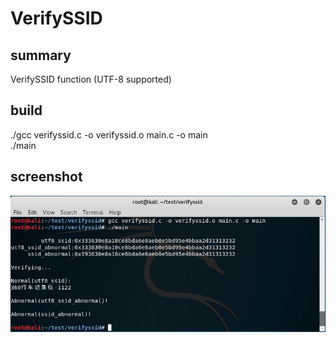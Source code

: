 # VerifySSID

## summary
VerifySSID function (UTF-8 supported)

## build
./gcc verifyssid.c -o verifyssid.o main.c -o main  
./main

## screenshot
![screenshot](https://raw.githubusercontent.com/ChunshengZhao/verifyssid/master/20180301140313.jpg)
